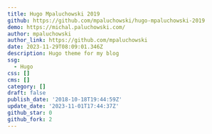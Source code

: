 ```yaml
---
title: Hugo Mpaluchowski 2019
github: https://github.com/mpaluchowski/hugo-mpaluchowski-2019
demo: https://michal.paluchowski.com/
author: mpaluchowski
author_link: https://github.com/mpaluchowski
date: 2023-11-29T08:09:01.346Z
description: Hugo theme for my blog
ssg:
  - Hugo
css: []
cms: []
category: []
draft: false
publish_date: '2018-10-18T19:44:59Z'
update_date: '2023-11-01T17:44:37Z'
github_star: 0
github_fork: 2
---
```

